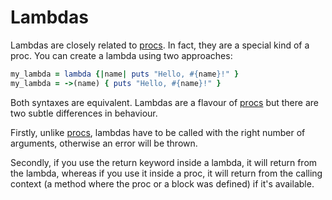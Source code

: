 # Lambdas

Lambdas are closely related to [procs](https://github.com/makersacademy/course/blob/master/pills/procs.md). In fact, they are a special kind of a proc. You can create a lambda using two approaches:

````ruby
my_lambda = lambda {|name| puts "Hello, #{name}!" }
my_lambda = ->(name) { puts "Hello, #{name}!" }
````

Both syntaxes are equivalent. Lambdas are a flavour of [procs](https://github.com/makersacademy/course/blob/master/pills/procs.md) but there are two subtle differences in behaviour.

Firstly, unlike [procs](https://github.com/makersacademy/course/blob/master/pills/procs.md), lambdas have to be called with the right number of arguments, otherwise an error will be thrown.

Secondly, if you use the return keyword inside a lambda, it will return from the lambda, whereas if you use it inside a proc, it will return from the calling context (a method where the proc or a block was defined) if it's available.


